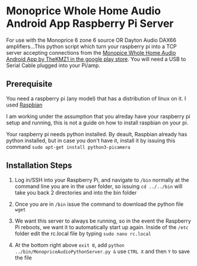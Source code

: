 # Monoprice Whole Home Audio Android App Raspberry Pi Server
For use with the Monoprice 6 zone 6 source OR Dayton Audio DAX66 amplifiers...This python script which turn your raspberry pi into a TCP server accepting connections from the [Monopice Whole Home Audio Android App by TheKMZ1 in the google play store](https://play.google.com/store/apps/details?id=com.monoprice.audiocontrol&hl=en_US). You will need a USB to Serial Cable plugged into your Pi/amp. 

## Prerequisite
You need a raspberry pi (any model) that has a distribution of linux on it. I used [Raspbian](https://www.raspberrypi.org/downloads/raspbian/)

I am working under the assumption that you alreday have your raspberry pi setup and running, this is not a guide on how to install raspbian on your pi.

Your raspberry pi needs python installed. By deault, Raspbian already has python installed, but in case you don't have it, install it by issuing this command `sudo apt-get install python3-picamera`

## Installation Steps
1) Log in/SSH into your Raspberry Pi, and navigate to `/bin` normally at the command line you are in the user folder, so issuing `cd ../../bin` will take you back 2 directories and into the bin folder

2) Once you are in `/bin` issue the command to download the python file `wget `

3) We want this server to always be running, so in the event the Raspberry Pi reboots, we want it to automatically start up again. Inside of the `/etc` folder edit the rc.local file by typing `sudo nano rc.local`

4) At the bottom right above `exit 0`, add `python ../bin/MonopriceAudioPythonServer.py &` use `CTRL X` and then `Y` to save the file


